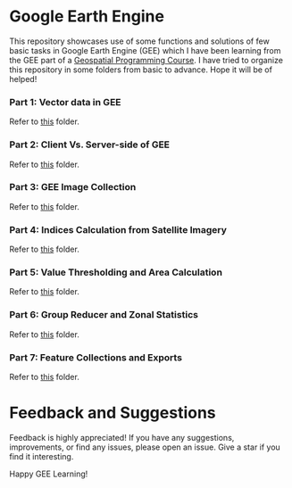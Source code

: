 # Google Earth Engine
This repository showcases use of some functions and solutions of few basic tasks in Google Earth Engine (GEE) which I have been learning from the GEE part of a [Geospatial Programming Course](https://ramiz-moktader.github.io/geospatial-programming-course/). I have tried to organize this repository in some folders from basic to advance. Hope it will be of helped!  
  
### Part 1: Vector data in GEE
Refer to [this](https://github.com/Israt-Jahan-Shonom/Google_Earth_Engine/tree/main/Vector%20data%20in%20GEE) folder.
### Part 2: Client Vs. Server-side of GEE
Refer to [this](https://github.com/Israt-Jahan-Shonom/Google_Earth_Engine/tree/main/Client%20Vs.%20Server) folder.
### Part 3: GEE Image Collection
Refer to [this](https://github.com/Israt-Jahan-Shonom/Google_Earth_Engine/tree/main/GEE%20image%20collection) folder.
### Part 4: Indices Calculation from Satellite Imagery
Refer to [this](https://github.com/Israt-Jahan-Shonom/Google_Earth_Engine/blob/main/Indices-Calculation-from-Imagery) folder.  
### Part 5: Value Thresholding and Area Calculation
Refer to [this](https://github.com/Israt-Jahan-Shonom/Google_Earth_Engine/tree/main/Value-Thresholding-and-Area-Calculation) folder.  
### Part 6: Group Reducer and Zonal Statistics
Refer to [this](https://github.com/Israt-Jahan-Shonom/Google_Earth_Engine/tree/main/Group-Reducer-and-Zonal-Statistics) folder.  
### Part 7: Feature Collections and Exports
Refer to [this](https://github.com/Israt-Jahan-Shonom/Google_Earth_Engine/tree/main/Feature_Collections_and_Exports) folder.  
  
# Feedback and Suggestions
Feedback is highly appreciated! If you have any suggestions, improvements, or find any issues, please open an issue. Give a star if you find it interesting.  
  
Happy GEE Learning!
